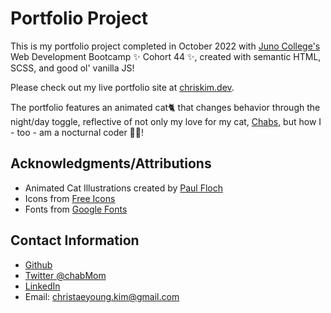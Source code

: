 <h1>Portfolio Project </h1>

<p>This is my portfolio project completed in October 2022 with <a href="https://junocollege.com">Juno College's</a> Web Development Bootcamp ✨ Cohort 44 ✨, created with semantic HTML, SCSS, and good ol' vanilla JS!</p>
<p>Please check out my live portfolio site at  <a href="https://chriskim.dev">chriskim.dev</a>.</p>
<p>The portfolio features an animated cat🐈 that changes behavior through the night/day toggle, reflective of not only my love for my cat, <a href="https://www.instagram.com/chabs.the.cat/">Chabs</a>, but how I - too - am a nocturnal coder 🌙🦉!</p>


## Acknowledgments/Attributions

* Animated Cat Illustrations created by [Paul Floch](https://dribbble.com/polfloc/)
* Icons from [Free Icons](https://freeicons.io/)
* Fonts from [Google Fonts](https://fonts.google.com/)


## Contact Information
* [Github](https://github.com/chriskimty)
* [Twitter @chabMom](https://twitter.com/chabMom)
* [LinkedIn](https://www.linkedin.com/in/chris-ty-kim/)
* Email: <christaeyoung.kim@gmail.com>
